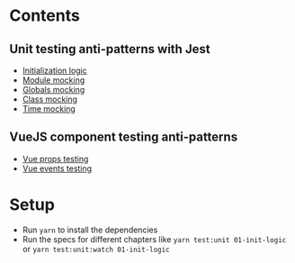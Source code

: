 # Contents

## Unit testing anti-patterns with Jest

- [Initialization logic](./01-init-logic)
- [Module mocking](./02-module)
- [Globals mocking](./03-globals)
- [Class mocking](./04-class)
- [Time mocking](./05-time)

## VueJS component testing anti-patterns

- [Vue props testing](./06-vue-props)
- [Vue events testing](./07-vue-events)

# Setup

- Run `yarn` to install the dependencies
- Run the specs for different chapters like `yarn test:unit 01-init-logic` or `yarn test:unit:watch 01-init-logic`
